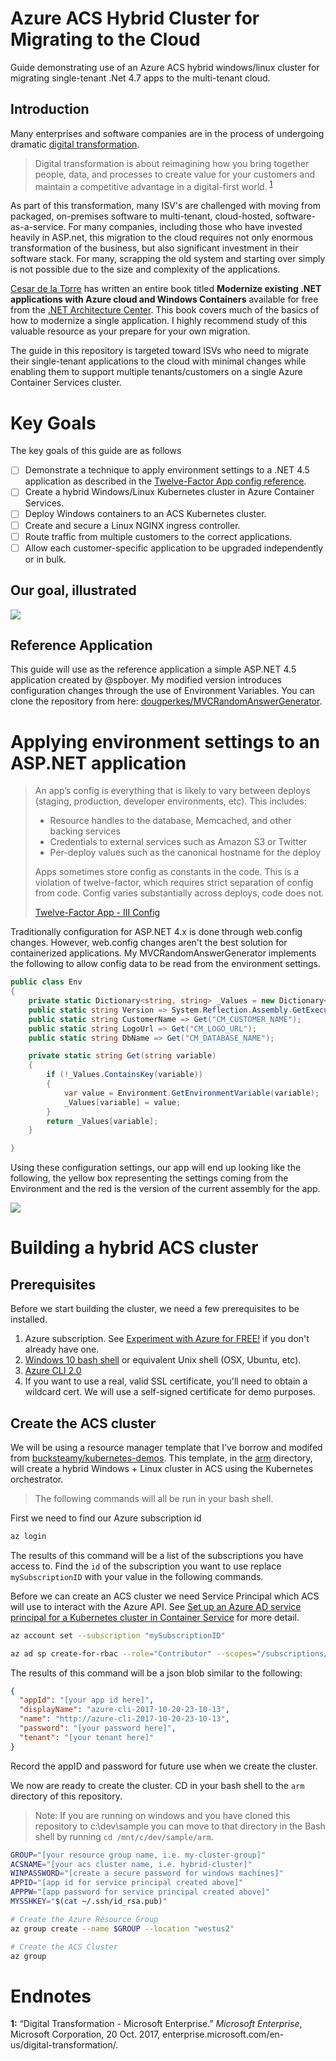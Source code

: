 # Azure ACS Hybrid Cluster for Migrating to the Cloud

Guide demonstrating use of an Azure ACS hybrid windows/linux cluster for migrating single-tenant .Net 4.7 apps to the multi-tenant cloud.

## Introduction

Many enterprises and software companies are in the process of undergoing dramatic [digital transformation](https://enterprise.microsoft.com/en-us/digital-transformation/). 

> Digital transformation is about reimagining how you bring together people, data, and processes to create value for your customers and maintain a competitive advantage in a digital-first world. <sup>[1](#footnote1)</sup>

As part of this transformation, many ISV's are challenged with moving from packaged, on-premises software to multi-tenant, cloud-hosted, software-as-a-service. For many companies, including those who have invested heavily in ASP.net, this migration to the cloud requires not only enormous transformation of the business, but also significant investment in their software stack. For many, scrapping the old system and starting over simply is not possible due to the size and complexity of the applications.

[Cesar de la Torre](https://blogs.msdn.microsoft.com/cesardelatorre/) has written an entire book titled **Modernize existing .NET applications with Azure cloud and Windows Containers** available for free from the [.NET Architecture Center](https://www.microsoft.com/net/learn/architecture). This book covers much of the basics of how to modernize a single application. I highly recommend study of this valuable resource as your prepare for your own migration. 

The guide in this repository is targeted toward ISVs who need to migrate their single-tenant applications to the cloud with minimal changes while enabling them to support multiple tenants/customers on a single Azure Container Services cluster.

# Key Goals

The key goals of this guide are as follows

- [ ] Demonstrate a technique to apply environment settings to a .NET 4.5 application as described in the [Twelve-Factor App config reference](https://12factor.net/config).
- [ ] Create a hybrid Windows/Linux Kubernetes cluster in Azure Container Services.
- [ ] Deploy Windows containers to an ACS Kubernetes cluster.
- [ ] Create and secure a Linux NGINX ingress controller.
- [ ] Route traffic from multiple customers to the correct applications. 
- [ ] Allow each customer-specific application to be upgraded independently or in bulk.

## Our goal, illustrated

![](img/overviewdiagram.png)


## Reference Application

This guide will use as the reference application a simple ASP.NET 4.5 application created by @spboyer. My modified version introduces configuration changes through the use of Environment Variables. You can clone the repository from here: [dougperkes/MVCRandomAnswerGenerator](https://github.com/dougperkes/MVCRandomAnswerGenerator).

# Applying environment settings to an ASP.NET application

> An app’s config is everything that is likely to vary between deploys (staging, production, developer environments, etc). This includes:
>
> * Resource handles to the database, Memcached, and other backing services
> * Credentials to external services such as Amazon S3 or Twitter
> * Per-deploy values such as the canonical hostname for the deploy
>
> Apps sometimes store config as constants in the code. This is a violation of twelve-factor, which requires strict separation of config from code. Config varies substantially across deploys, code does not.
>
> [Twelve-Factor App - III Config](https://12factor.net/config)

Traditionally configuration for ASP.NET 4.x is done through web.config changes. However, web.config changes aren't the best solution for containerized applications. My MVCRandomAnswerGenerator implements the following to allow config data to be read from the environment settings.

```csharp
public class Env
{
    private static Dictionary<string, string> _Values = new Dictionary<string, string>();
    public static string Version => System.Reflection.Assembly.GetExecutingAssembly().GetName().Version.ToString();
    public static string CustomerName => Get("CM_CUSTOMER_NAME");
    public static string LogoUrl => Get("CM_LOGO_URL");
    public static string DbName => Get("CM_DATABASE_NAME");

    private static string Get(string variable)
    {
        if (!_Values.ContainsKey(variable))
        {
            var value = Environment.GetEnvironmentVariable(variable);
            _Values[variable] = value;
        }
        return _Values[variable];
    }

}
```    
Using these configuration settings, our app will end up looking like the following, the yellow box representing the settings coming from the Environment and the red is the version of the current assembly for the app.

![](img/SampleAppScreenShot.png)

# Building a hybrid ACS cluster

## Prerequisites

Before we start building the cluster, we need a few prerequisites to be installed.

1. Azure subscription. See [Experiment with Azure for FREE!](https://blogs.msdn.microsoft.com/dotnet/2017/10/19/experiment-with-azure-for-free/) if you don't already have one.
1. [Windows 10 bash shell](https://msdn.microsoft.com/en-us/commandline/wsl/about) or equivalent Unix shell (OSX, Ubuntu, etc). 
1. [Azure CLI 2.0 ](https://docs.microsoft.com/en-us/cli/azure/install-azure-cli?view=azure-cli-latest)
1. If you want to use a real, valid SSL certificate, you'll need to obtain a wildcard cert. We will use a self-signed certificate for demo purposes.

## Create the ACS cluster

We will be using a resource manager template that I've borrow and modifed from [bucksteamy/kubernetes-demos](https://github.com/bucksteamy/kubernetes-demos/tree/master/acs-rps-win%2Blinuxpools%2Bmanagedisks). This template, in the [arm](arm) directory, will create a hybrid Windows + Linux cluster in ACS using the Kubernetes orchestrator.

> The following commands will all be run in your bash shell.

First we need to find our Azure  subscription id
```bash
az login
```
The results of this command will be a list of the subscriptions you have access to. Find the `id` of the subscription you want to use replace `mySubscriptionID` with your value in the following commands.

Before we can create an ACS cluster we need Service Principal which ACS will use to interact with the Azure API. See [Set up an Azure AD service principal for a Kubernetes cluster in Container Service](https://docs.microsoft.com/en-us/azure/container-service/kubernetes/container-service-kubernetes-service-principal) for more detail.

```bash
az account set --subscription "mySubscriptionID"

az ad sp create-for-rbac --role="Contributor" --scopes="/subscriptions/mySubscriptionID"
```

The results of this command will be a json blob similar to the following:
```json
{
  "appId": "[your app id here]",
  "displayName": "azure-cli-2017-10-20-23-10-13",
  "name": "http://azure-cli-2017-10-20-23-10-13",
  "password": "[your password here]",
  "tenant": "[your tenant here]"
}
```
Record the appID and password for future use when we create the cluster.

We now are ready to create the cluster. CD in your bash shell to the `arm` directory of this repository.

> Note: If you are running on windows and you have cloned this repository to c:\dev\sample you can move to that directory in the Bash shell by running `cd /mnt/c/dev/sample/arm`.

```bash
GROUP="[your resource group name, i.e. my-cluster-group]"
ACSNAME="[your acs cluster name, i.e. hybrid-cluster]"
WINPASSWORD="[create a secure password for windows machines]"
APPID="[app id for service principal created above]"
APPPW="[app password for service principal created above]"
MYSSHKEY="$(cat ~/.ssh/id_rsa.pub)"

# Create the Azure Resource Group
az group create --name $GROUP --location "westus2"

# Create the ACS Cluster
az group 
```

# Endnotes
**<a name="footnote1">1</a>:** “Digital Transformation - Microsoft Enterprise.” *Microsoft Enterprise*, Microsoft Corporation, 20 Oct. 2017, enterprise.microsoft.com/en-us/digital-transformation/.
